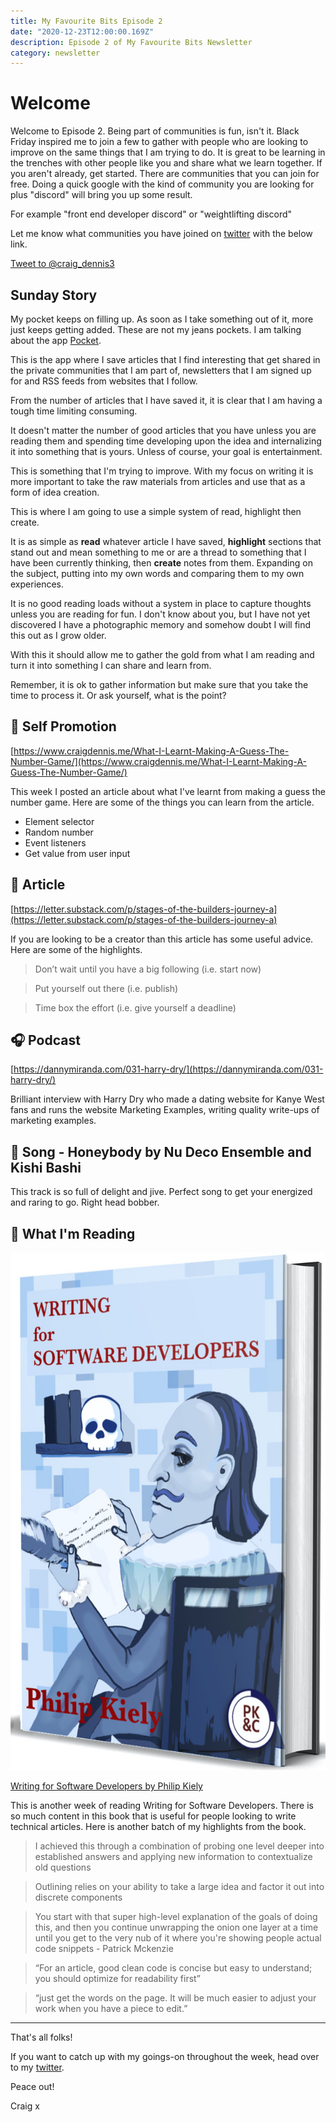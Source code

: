 ```yaml
---
title: My Favourite Bits Episode 2
date: "2020-12-23T12:00:00.169Z"
description: Episode 2 of My Favourite Bits Newsletter
category: newsletter
---
```


# Welcome

Welcome to Episode 2. Being part of communities is fun, isn't it. Black Friday inspired me to join a few to gather with people who are looking to improve on the same things that I am trying to do. It is great to be learning in the trenches with other people like you and share what we learn together. If you aren't already, get started. There are  communities that you can join for free. Doing a quick google with the kind of community you are looking for plus "discord" will bring you up some result.

For example "front end developer discord" or "weightlifting discord"

Let me know what communities you have joined on [twitter](notion://www.notion.so/www.twitter.com/craig_dennis3) with the below link.

[Tweet to @craig_dennis3](https://twitter.com/intent/tweet?screen_name=craig_dennis3&ref_src=twsrc%5Etfw)

## Sunday Story

My pocket keeps on filling up. As soon as I take something out of it, more just keeps getting added. These are not my jeans pockets. I am talking about the app [Pocket](https://app.getpocket.com/).

This is the app where I save articles that I find interesting that get shared in the private communities that I am part of, newsletters that I am signed up for and RSS feeds from websites that I follow.

From the number of articles that I have saved it, it is clear that I am having a tough time limiting consuming.

It doesn't matter the number of good articles that you have unless you are reading them and spending time developing upon the idea and internalizing it into something that is yours. Unless of course, your goal is entertainment.

This is something that I'm trying to improve. With my focus on writing it is more important to take the raw materials from articles and use that as a form of idea creation.

This is where I am going to use a simple system of read, highlight then create.

It is as simple as **read** whatever article I have saved, **highlight** sections that stand out and mean something to me or are a thread to something that I have been currently thinking, then **create** notes from them. Expanding on the subject, putting into my own words and comparing them to my own experiences.

It is no good reading loads without a system in place to capture thoughts unless you are reading for fun. I don't know about you, but I have not yet discovered I have a photographic memory and somehow doubt I will find this out as I grow older.

With this it should allow me to gather the gold from what I am reading and turn it into something I can share and learn from.

Remember, it is ok to gather information but make sure that you take the time to process it. Or ask yourself, what is the point?

## 👏 Self Promotion

[https://www.craigdennis.me/What-I-Learnt-Making-A-Guess-The-Number-Game/](https://www.craigdennis.me/What-I-Learnt-Making-A-Guess-The-Number-Game/)

This week I posted an article about what I've learnt from making a guess the number game. Here are some of the things you can learn from the article.

- Element selector
- Random number
- Event listeners
- Get value from user input

## 📝 Article

[https://letter.substack.com/p/stages-of-the-builders-journey-a](https://letter.substack.com/p/stages-of-the-builders-journey-a)

If you are looking to be a creator than this article has some useful advice. Here are some of the highlights.

> Don’t wait until you have a big following (i.e. start now)

> Put yourself out there (i.e. publish)

> Time box the effort (i.e. give yourself a deadline)

## 🎧 Podcast

[https://dannymiranda.com/031-harry-dry/](https://dannymiranda.com/031-harry-dry/)

Brilliant interview with Harry Dry who made a dating website for Kanye West fans and runs the website Marketing Examples, writing quality write-ups of marketing examples. 

## 🎵 Song - Honeybody by Nu Deco Ensemble and Kishi Bashi

This track is so full of delight and jive. Perfect song to get your energized and raring to go. Right head bobber.

## 📖 What I'm Reading

![writing-for-software.jpg](./../episode-1/writing-for-software.jpg)

[Writing for Software Developers by Philip Kiely](https://gumroad.com/philipkiely#uZPZU)

This is another week of reading Writing for Software Developers. There is so much content in this book that is useful for people looking to write technical articles. Here is another batch of my highlights from the book.

> I achieved this through a combination of probing one level deeper into established answers and applying new information to contextualize old questions

> Outlining relies on your ability to take a large idea and factor it out into discrete components

> You start with that super high-level explanation of the goals of doing this, and then you continue unwrapping the onion one layer at a time until you get to the very nub of it where you're showing people actual code snippets - Patrick Mckenzie

> “For an article, good clean code is concise but easy to understand; you should optimize for readability first”

> “just get the words on the page. It will be much easier to adjust your work when you have a piece to edit.”

---

That's all folks!

If you want to catch up with my goings-on throughout the week, head over to my [twitter](notion://www.notion.so/www.twitter.co./craig_dennis3).

Peace out!

Craig x